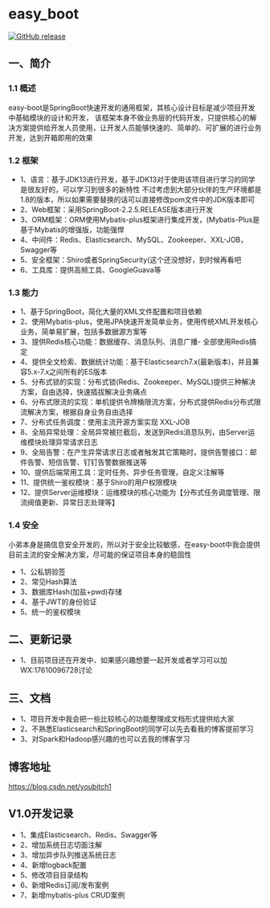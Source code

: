 # easy_boot

[![GitHub release](https://img.shields.io/github/release/xuxueli/xxl-job.svg)](https://github.com/Mydreamandreality/easy_boot)

## 一、简介

### 1.1 概述
easy-boot是SpringBoot快速开发的通用框架，其核心设计目标是减少项目开发中基础模块的设计和开发，
该框架本身不做业务层的代码开发，只提供核心的解决方案提供给开发人员使用，让开发人员能够快速的、简单的、可扩展的进行业务开发，达到开箱即用的效果

### 1.2 框架
- 1、语言：基于JDK13进行开发，基于JDK13对于使用该项目进行学习的同学是很友好的，可以学习到很多的新特性
不过考虑到大部分伙伴的生产环境都是1.8的版本，所以如果需要替换的话可以直接修改pom文件中的JDK版本即可
- 2、Web框架：采用SpringBoot-2.2.5.RELEASE版本进行开发
- 3、ORM框架：ORM使用Mybatis-plus框架进行集成开发，(Mybatis-Plus是基于Mybatis的增强版，功能强悍
- 4、中间件：Redis、Elasticsearch、MySQL、Zookeeper、XXL-JOB，Swagger等
- 5、安全框架：Shiro或者SpringSecurity(这个还没想好，到时候再看吧
- 6、工具库：提供高频工具、GoogleGuava等

### 1.3 能力
- 1、基于SpringBoot，简化大量的XML文件配置和项目依赖
- 2、使用Mybatis-plus，使用JPA快速开发简单业务，使用传统XML开发核心业务，简单易扩展，包括多数据源方案等
- 3、提供Redis核心功能：数据缓存、消息队列、消息广播- 全部使用Redis搞定
- 4、提供全文检索、数据统计功能：基于Elasticsearch7.x(最新版本)，并且兼容5.x-7.x之间所有的ES版本
- 5、分布式锁的实现：分布式锁(Redis、Zookeeper、MySQL)提供三种解决方案，自由选择，快速插拔解决业务痛点
- 6、分布式限流的实现：单机提供令牌桶限流方案，分布式提供Redis分布式限流解决方案，根据自身业务自由选择
- 7、分布式任务调度：使用主流开源方案实现 XXL-JOB
- 8、全局异常处理：全局异常被拦截后，发送到Redis消息队列，由Server运维模块处理异常请求日志
- 9、全局告警：在产生异常请求日志或者触发其它策略时，提供告警接口：邮件告警、短信告警、钉钉告警数据推送等
- 10、提供后端常用工具：定时任务、异步任务管理，自定义注解等
- 11、提供统一鉴权模块：基于Shiro的用户权限模块
- 12、提供Server运维模块：运维模块的核心功能为【分布式任务调度管理、限流阀值更新、异常日志处理等】

### 1.4 安全
小弟本身是搞信息安全开发的，所以对于安全比较敏感，在easy-boot中我会提供目前主流的安全解决方案，尽可能的保证项目本身的稳固性
- 1、公私钥验签
- 2、常见Hash算法
- 3、数据库Hash(加盐+pwd)存储
- 4、基于JWT的身份验证
- 5、统一的鉴权模块

## 二、更新记录
- 1、目前项目还在开发中、如果感兴趣想要一起开发或者学习可以加WX:17610096728讨论

## 三、文档
- 1、项目开发中我会把一些比较核心的功能整理成文档形式提供给大家
- 2、不熟悉Elasticsearch和SpringBoot的同学可以先去看我的博客提前学习
- 3、对Spark和Hadoop感兴趣的也可以去我的博客学习

## 博客地址
https://blog.csdn.net/youbitch1

## V1.0开发记录
- 1、集成Elasticsearch、Redis、Swagger等
- 2、增加系统日志切面注解
- 3、增加异步队列推送系统日志
- 4、新增logback配置
- 5、修改项目目录结构
- 6、新增Redis订阅/发布案例
- 7、新增mybatis-plus CRUD案例